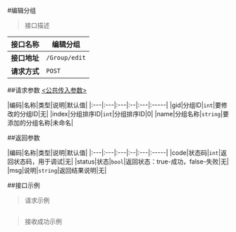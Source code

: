 #编辑分组

>接口描述

| 接口名称 | 编辑分组 |
|----------|--------|
|**接口地址**|```/Group/edit```|
|**请求方式**|```POST```|

##请求参数
[<公共传入参数>](../README.md)  

|编码|名称|类型|说明|默认值|
|:---|:---|:---|:--|:---|:-----|
|gid|分组ID|```int```|要修改的分组ID|无|
|index|分组排序ID|```int```|分组排序ID|0|
|name|分组名称|```string```|要添加的分组名称|未命名|

##返回参数

|编码|名称|类型|说明|默认值|
|:---|:---|:---|:--|:---|:-----|
|code|状态码|```int```|返回状态码，用于调试|无|
|status|状态|```bool```|返回状态：true-成功，false-失败|无|
|msg|说明|```string```|返回结果说明|无|

##接口示例

>请求示例

```

```

>接收成功示例

```

```
